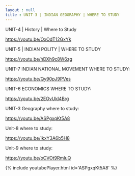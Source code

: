 ```yaml
---
layout : null
title : UNIT-3 | INDIAN GEOGRAPHY | WHERE TO STUDY
---
```


UNIT-4 | History | Where to Study

https://youtu.be/OxOdT12GxYk

UNIT-5 | INDIAN POLITY | WHERE TO STUDY

https://youtu.be/hDXh9c8W6zg

UNIT-7 INDIAN NATIONAL MOVEMENT WHERE TO STUDY:

https://youtu.be/Qy90pJ9PVes

UNIT-6 ECONOMICS  WHERE TO STUDY:

https://youtu.be/2EOvUkI4Brg

UNIT-3 Geography where to study:

https://youtu.be/ASPgxqKt5A8

Unit-8 where to study:

https://youtu.be/IkxY3A6b5H8

Unit-9 where to study:

https://youtu.be/oCVOt9RmluQ



{% include youtubePlayer.html id='ASPgxqKt5A8' %}
